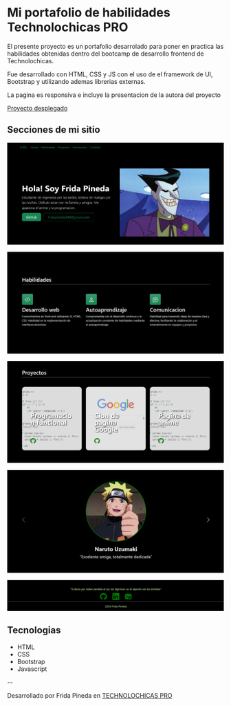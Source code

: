 # Mi portafolio de habilidades Technolochicas PRO

El presente proyecto es un portafolio desarrolado para poner en practica las habilidades obtenidas dentro del bootcamp de desarrollo frontend de Technolochicas.

Fue desarrollado con HTML, CSS y JS con el uso de el framework de UI, Bootstrap y utilizando ademas librerias externas.

La pagina es responsiva e incluye la presentacion de la autora del proyecto

[Proyecto desplegado](https://frida-pineda.netlify.app/)

## Secciones de mi sitio

![Presentacion](assets/readme/1.png)

![Habilidades](assets/readme/2.png)

![Proyectos](assets/readme/3.png)

![Testimonios](assets/readme/4.png)

![Contactos](assets/readme/5.png)


## Tecnologias
* HTML
* CSS
* Bootstrap
* Javascript


--

Desarrollado por Frida Pineda en [TECHNOLOCHICAS PRO](https://tecnolochicas.mx/)
